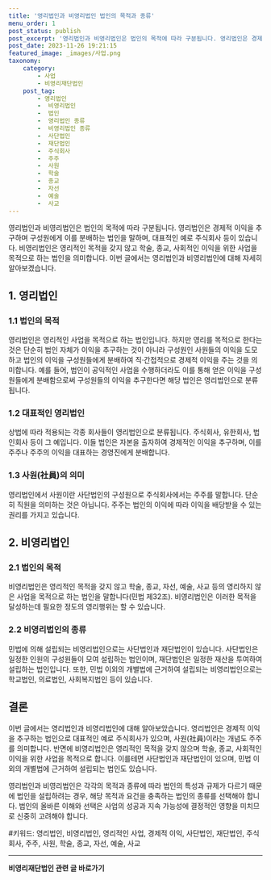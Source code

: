 ```yaml
---
title: '영리법인과 비영리법인 법인의 목적과 종류'
menu_order: 1
post_status: publish
post_excerpt: '영리법인과 비영리법인은 법인의 목적에 따라 구분됩니다. 영리법인은 경제적 이익을 추구하며 구성원에게 이를 분배하는 법인을 말하며, 대표적인 예로 주식회사 등이 있습니다. 비영리법인은 영리적인 목적을 갖지 않고 학술, 종교, 사회적인 이익을 위한 사업을 목적으로 하는 법인을 의미합니다. 이번 글에서는 영리법인과 비영리법인에 대해 자세히 알아보겠습니다.'
post_date: 2023-11-26 19:21:15
featured_image: _images/사업.png
taxonomy:
    category:
        - 사업
        - 비영리재단법인
    post_tag:
        - 영리법인
        -  비영리법인
        -  법인
        -  영리법인 종류
        -  비영리법인 종류
        -  사단법인
        -  재단법인
        -  주식회사
        -  주주
        -  사원
        -  학술
        -  종교
        -  자선
        -  예술
        -  사교
---
```



영리법인과 비영리법인은 법인의 목적에 따라 구분됩니다. 영리법인은 경제적 이익을 추구하며 구성원에게 이를 분배하는 법인을 말하며, 대표적인 예로 주식회사 등이 있습니다. 비영리법인은 영리적인 목적을 갖지 않고 학술, 종교, 사회적인 이익을 위한 사업을 목적으로 하는 법인을 의미합니다. 이번 글에서는 영리법인과 비영리법인에 대해 자세히 알아보겠습니다.

## 1. 영리법인

### 1.1 법인의 목적

영리법인은 영리적인 사업을 목적으로 하는 법인입니다. 하지만 영리를 목적으로 한다는 것은 단순히 법인 자체가 이익을 추구하는 것이 아니라 구성원인 사원들의 이익을 도모하고 법인의 이익을 구성원들에게 분배하여 직·간접적으로 경제적 이익을 주는 것을 의미합니다. 예를 들어, 법인이 공익적인 사업을 수행하더라도 이를 통해 얻은 이익을 구성원들에게 분배함으로써 구성원들의 이익을 추구한다면 해당 법인은 영리법인으로 분류됩니다.

### 1.2 대표적인 영리법인

상법에 따라 적용되는 각종 회사들이 영리법인으로 분류됩니다. 주식회사, 유한회사, 법인회사 등이 그 예입니다. 이들 법인은 자본을 출자하여 경제적인 이익을 추구하며, 이를 주주나 주주의 이익을 대표하는 경영진에게 분배합니다.

### 1.3 사원(社員)의 의미

영리법인에서 사원이란 사단법인의 구성원으로 주식회사에서는 주주를 말합니다. 단순히 직원을 의미하는 것은 아닙니다. 주주는 법인의 이익에 따라 이익을 배당받을 수 있는 권리를 가지고 있습니다.

## 2. 비영리법인

### 2.1 법인의 목적

비영리법인은 영리적인 목적을 갖지 않고 학술, 종교, 자선, 예술, 사교 등의 영리하지 않은 사업을 목적으로 하는 법인을 말합니다(민법 제32조). 비영리법인은 이러한 목적을 달성하는데 필요한 정도의 영리행위는 할 수 있습니다.

### 2.2 비영리법인의 종류

민법에 의해 설립되는 비영리법인으로는 사단법인과 재단법인이 있습니다. 사단법인은 일정한 인원의 구성원들이 모여 설립하는 법인이며, 재단법인은 일정한 재산을 투여하여 설립하는 법인입니다. 또한, 민법 이외의 개별법에 근거하여 설립되는 비영리법인으로는 학교법인, 의료법인, 사회복지법인 등이 있습니다.

## 결론

이번 글에서는 영리법인과 비영리법인에 대해 알아보았습니다. 영리법인은 경제적 이익을 추구하는 법인으로 대표적인 예로 주식회사가 있으며, 사원(社員)이라는 개념도 주주를 의미합니다. 반면에 비영리법인은 영리적인 목적을 갖지 않으며 학술, 종교, 사회적인 이익을 위한 사업을 목적으로 합니다. 이를테면 사단법인과 재단법인이 있으며, 민법 이외의 개별법에 근거하여 설립되는 법인도 있습니다.

영리법인과 비영리법인은 각각의 목적과 종류에 따라 법인의 특성과 규제가 다르기 때문에 법인을 설립하려는 경우, 해당 목적과 요건을 충족하는 법인의 종류를 선택해야 합니다. 법인의 올바른 이해와 선택은 사업의 성공과 지속 가능성에 결정적인 영향을 미치므로 신중히 고려해야 합니다.

#키워드: 영리법인, 비영리법인, 영리적인 사업, 경제적 이익, 사단법인, 재단법인, 주식회사, 주주, 사원, 학술, 종교, 자선, 예술, 사교
<!-- wp:separator -->
<hr class="wp-block-separator has-alpha-channel-opacity"/>
<!-- /wp:separator -->

<!-- wp:group {"backgroundColor":"base","layout":{"type":"constrained"}} -->
<div class="wp-block-group has-base-background-color has-background"><!-- wp:paragraph {"align":"center","fontSize":"medium"} -->
<p class="has-text-align-center has-large-font-size"><strong>비영리재단법인 관련 글 바로가기</strong></p>
<!-- /wp:paragraph -->


<!-- wp:latest-posts
{"categories":[{"id":27278,"count":19,"description":"","link":"https://uknowlaw.com/category/%eb%b9%84%ec%98%81%eb%a6%ac%ec%9e%ac%eb%8b%a8%eb%b2%95%ec%9d%b8/","name":"비영리재단법인","slug":"비영리재단법인","taxonomy":"category","parent":0,"meta":[],"_links":{"self":[{"href":"https://uknowlaw.com/wp-json/wp/v2/categories/27278"}],"collection":[{"href":"https://uknowlaw.com/wp-json/wp/v2/categories"}],"about":[{"href":"https://uknowlaw.com/wp-json/wp/v2/taxonomies/category"}],"wp:post_type":[{"href":"https://uknowlaw.com/wp-json/wp/v2/posts?categories=27278"}],"curies":[{"name":"wp","href":"https://api.w.org/{rel}","templated":true}]}}],"postsToShow":100,"excerptLength":28,"postLayout":"grid","columns":2,"featuredImageAlign":"left","featuredImageSizeSlug":"large","fontSize":"small"} /--></div>
<!-- /wp:group -->